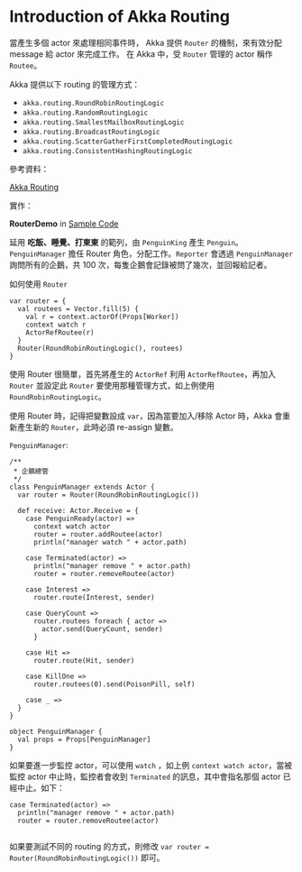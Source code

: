# Introduction of Akka Routing

當產生多個 actor 來處理相同事件時， Akka 提供 `Router` 的機制，來有效分配 message 給 actor 來完成工作。 在 Akka 中，受 `Router` 管理的 actor 稱作 `Routee`。

Akka 提供以下 routing 的管理方式：

* `akka.routing.RoundRobinRoutingLogic`
* `akka.routing.RandomRoutingLogic`
* `akka.routing.SmallestMailboxRoutingLogic`
* `akka.routing.BroadcastRoutingLogic`
* `akka.routing.ScatterGatherFirstCompletedRoutingLogic`
* `akka.routing.ConsistentHashingRoutingLogic`

參考資料：

[Akka Routing](http://doc.akka.io/docs/akka/2.3.12/scala/routing.html)


實作：

**RouterDemo** in [Sample Code](https://github.com/kigichang/akka-sample)

延用 __吃飯、睡覺、打東東__ 的範列，由 `PenguinKing` 產生 `Penguin`。`PenguinManager` 擔任 Router 角色，分配工作。`Reporter` 會透過 `PenguinManager` 詢問所有的企鵝，共 100 次，每隻企鵝會記錄被問了幾次，並回報給記者。

如何使用 `Router`

```
var router = {
  val routees = Vector.fill(5) {
    val r = context.actorOf(Props[Worker])
    context watch r
    ActorRefRoutee(r)
  }
  Router(RoundRobinRoutingLogic(), routees)
}

```

使用 Router 很簡單，首先將產生的 `ActorRef` 利用 `ActorRefRoutee`，再加入 `Router` 並設定此 `Router` 要使用那種管理方式，如上例使用 `RoundRobinRoutingLogic`。

使用 Router 時，記得把變數設成 `var`，因為當要加入/移除 Actor 時，Akka 會重新產生新的 `Router`，此時必須 re-assign 變數。


`PenguinManager`:

```
/**
 * 企鵝總管
 */
class PenguinManager extends Actor {
  var router = Router(RoundRobinRoutingLogic())

  def receive: Actor.Receive = {
    case PenguinReady(actor) =>
      context watch actor
      router = router.addRoutee(actor)
      println("manager watch " + actor.path)

    case Terminated(actor) =>
      println("manager remove " + actor.path)
      router = router.removeRoutee(actor)

    case Interest =>
      router.route(Interest, sender)

    case QueryCount =>
      router.routees foreach { actor =>
        actor.send(QueryCount, sender)
      }

    case Hit =>
      router.route(Hit, sender)

    case KillOne =>
      router.routees(0).send(PoisonPill, self)

    case _ =>
  }
}

object PenguinManager {
  val props = Props[PenguinManager]
}

```

如果要進一步監控 actor，可以使用 `watch` ，如上例 `context watch actor`，當被監控 actor 中止時，監控者會收到 `Terminated` 的訊息，其中會指名那個 actor 已經中止。如下：

```
case Terminated(actor) =>
  println("manager remove " + actor.path)
  router = router.removeRoutee(actor)
      
```

如果要測試不同的 routing 的方式，則修改 `var router = Router(RoundRobinRoutingLogic())` 即可。

